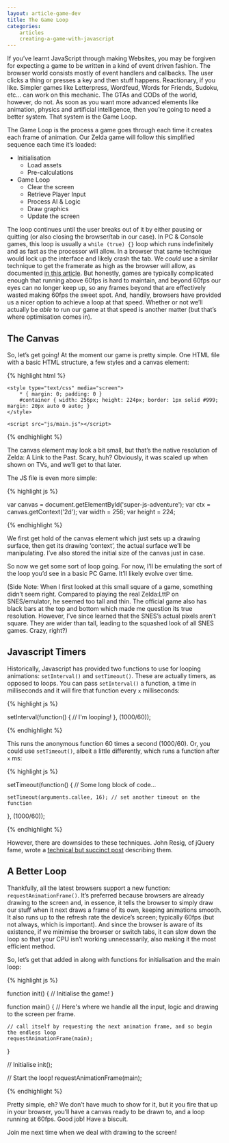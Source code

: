 ```yaml
---
layout: article-game-dev
title: The Game Loop
categories:
    articles
    creating-a-game-with-javascript
---
```


If you’ve learnt JavaScript through making Websites, you may be forgiven for expecting a game to be written in a kind of event driven fashion. The browser world consists mostly of event handlers and callbacks. The user clicks a thing or presses a key and then stuff happens. Reactionary, if you like. Simpler games like Letterpress, Wordfeud, Words for Friends, Sudoku, etc&hellip; can work on this mechanic. The GTAs and CODs of the world, however, do not. As soon as you want more advanced elements like animation, physics and artificial intelligence, then you’re going to need a better system. That system is the Game Loop.

The Game Loop is the process a game goes through each time it creates each frame of animation. Our Zelda game will follow this simplified sequence each time it’s loaded:

- Initialisation
    - Load assets
    - Pre-calculations
- Game Loop
	- Clear the screen
	- Retrieve Player Input
	- Process AI & Logic
	- Draw graphics
	- Update the screen

The loop continues until the user breaks out of it by either pausing or quitting (or also closing the browser/tab in our case). In PC & Console games, this loop is usually a `while (true) {}` loop which runs indefinitely and as fast as the processor will allow. In a browser that same technique would lock up the interface and likely crash the tab. We _could_ use a similar technique to get the framerate as high as the browser will allow, as documented [in this article](http://www.chandlerprall.com/2011/06/beating-60fps-in-javascript/). But honestly, games are typically complicated enough that running above 60fps is hard to maintain, and beyond 60fps our eyes can no longer keep up, so any frames beyond that are effectively wasted making 60fps the sweet spot. And, handily, browsers have provided us a nicer option to achieve a loop at that speed. Whether or not we’ll actually be _able_ to run our game at that speed is another matter (but that’s where optimisation comes in).

## The Canvas

So, let’s get going! At the moment our game is pretty simple. One HTML file with a basic HTML structure, a few styles and a canvas element:

{% highlight html %}

<!DOCTYPE html>
<html>
<head>
    <meta charset="utf-8">
    <title>Super JS Adventure!</title>

    <style type="text/css" media="screen">
        * { margin: 0; padding: 0 }
        #container { width: 256px; height: 224px; border: 1px solid #999; margin: 20px auto 0 auto; }
    </style>

</head>

<body>
    <div id="container">
        <canvas id="super-js-adventure" width="256" height="224"></canvas>
    </div>

    <script src="js/main.js"></script>
</body>
</html>

{% endhighlight %}

The canvas element may look a bit small, but that’s the native resolution of Zelda: A Link to the Past. Scary, huh? Obviously, it was scaled up when shown on TVs, and we’ll get to that later.

The JS file is even more simple:

{% highlight js %}

var canvas  = document.getElementById('super-js-adventure');
var ctx     = canvas.getContext('2d');
var width   = 256;
var height  = 224;

{% endhighlight %}

We first get hold of the canvas element which just sets up a drawing surface, then get its drawing ‘context’, the actual surface we’ll be manipulating. I’ve also stored the initial size of the canvas just in case.

So now we get some sort of loop going. For now, I’ll be emulating the sort of the loop you’d see in a basic PC Game. It’ll likely evolve over time.

(Side Note: When I first looked at this small square of a game, something didn’t seem right. Compared to playing the real Zelda:LttP on SNES/emulator, he seemed too tall and thin. The official game also has black bars at the top and bottom which made me question its true resolution. However, I’ve since learned that the SNES’s actual pixels aren’t square. They are wider than tall, leading to the squashed look of all SNES games. Crazy, right?)

## Javascript Timers

Historically, Javascript has provided two functions to use for looping animations: `setInterval()` and `setTimeout()`. These are actually timers, as opposed to loops. You can pass `setInterval()` a function, a time in milliseconds and it will fire that function every `x` milliseconds:

{% highlight js %}

setInterval(function() {
    // I'm looping!
}, (1000/60));

{% endhighlight %}

This runs the anonymous function 60 times a second (1000/60). Or, you could use `setTimeout()`, albeit a little differently, which runs a function after `x` ms:

{% highlight js %}

setTimeout(function() {
    // Some long block of code...

    setTimeout(arguments.callee, 16); // set another timeout on the function
}, (1000/60));

{% endhighlight %}

However, there are downsides to these techniques. John Resig, of jQuery fame, wrote a [technical but succinct post](http://ejohn.org/blog/how-javascript-timers-work/) describing them.

## A Better Loop

Thankfully, all the latest browsers support a new function: `requestAnimationFrame()`. It’s preferred because browsers are already drawing to the screen and, in essence, it tells the browser to simply draw our stuff when it next draws a frame of its own, keeping animations smooth. It also runs up to the refresh rate the device’s screen; typically 60fps (but not always, which is important). And since the browser is aware of its existence, if we minimise the browser or switch tabs, it can slow down the loop so that your CPU isn’t working unnecessarily, also making it the most efficient method.

So, let’s get that added in along with functions for initialisation and the main loop:

{% highlight js %}

function init() {
    // Initialise the game!
}

function main() {
    // Here's where we handle all the input, logic and drawing to the screen per frame.

    // call itself by requesting the next animation frame, and so begin the endless loop
    requestAnimationFrame(main);
}

// Initialise
init();

// Start the loop!
requestAnimationFrame(main);

{% endhighlight %}

Pretty simple, eh? We don’t have much to show for it, but it you fire that up in your browser, you’ll have a canvas ready to be drawn to, and a loop running at 60fps. Good job! Have a biscuit.

Join me next time when we deal with drawing to the screen!
